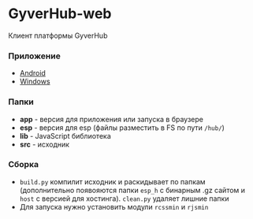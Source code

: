 # GyverHub-web
Клиент платформы GyverHub

### Приложение
- [Android](https://github.com/GyverLibs/GyverHub-app/releases/latest)
- [Windows](https://github.com/neko-neko-nyan/gyverhub-desktop/releases/latest)

### Папки
- **app** - версия для приложения или запуска в браузере
- **esp** - версия для esp (файлы разместить в FS по пути `/hub/`)
- **lib** - JavaScript библиотека
- **src** - исходник

### Сборка
- `build.py` компилит исходник и раскидывает по папкам (дополнительно появояются папки `esp_h` с бинарным .gz сайтом и `host` с версией для хостинга). `clean.py` удаляет лишние папки
- Для запуска нужно установить модули `rcssmin` и `rjsmin`
